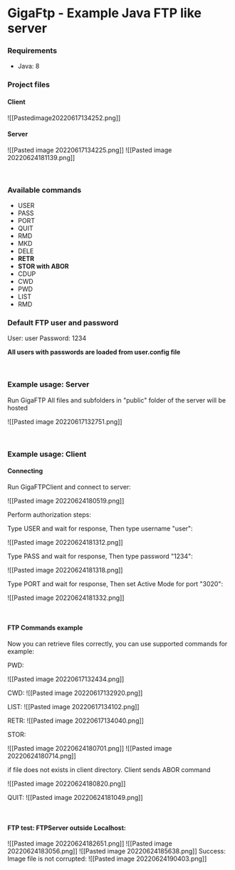 #  GigaFtp - Example Java FTP like server

### Requirements
<ul>
	<li>Java: 8</li>
</ul>

### Project files
#### Client
![[Pastedimage20220617134252.png]]
#### Server
![[Pasted image 20220617134225.png]]
![[Pasted image 20220624181139.png]]


<div style="page-break-after: always; visibility: hidden">
\pagebreak
</div>

### Available commands
<ul>
	<li>USER</li>
	<li>PASS</li>
	<li>PORT</li>
	<li>QUIT</li>
	<li>RMD</li>
	<li>MKD</li>
	<li>DELE</li>
	<li><b>RETR</b></li>
	<li><b>STOR with ABOR</b></li>
	<li>CDUP</li>
	<li>CWD</li>
	<li>PWD</li>
	<li>LIST</li>
	<li>RMD</li>
</ul>

	
### Default FTP user and password

User: user
Password: 1234

<b>All users with passwords are loaded from user.config file</b>

<div style="page-break-after: always; visibility: hidden">
\pagebreak
</div>

### Example usage:  Server
Run GigaFTP
All files and subfolders in "public" folder of the server will be hosted

![[Pasted image 20220617132751.png]]

<div style="page-break-after: always; visibility: hidden">
\pagebreak
</div>

### Example usage:  Client

#### Connecting
Run GigaFTPClient and connect to server:

![[Pasted image 20220624180519.png]]

Perform authorization steps:

Type USER and wait for response,
Then type username "user":

![[Pasted image 20220624181312.png]]

Type PASS and wait for response,
Then type password "1234":

![[Pasted image 20220624181318.png]]

Type PORT and wait for response,
Then set Active Mode for port "3020":

![[Pasted image 20220624181332.png]]
<div style="page-break-after: always; visibility: hidden">
\pagebreak
</div>

#### FTP Commands example

Now you can retrieve files correctly, you can use supported commands for example:

PWD:

![[Pasted image 20220617132434.png]]

CWD:
![[Pasted image 20220617132920.png]]

LIST:
![[Pasted image 20220617134102.png]]

RETR:
![[Pasted image 20220617134040.png]]

STOR:

![[Pasted image 20220624180701.png]]
![[Pasted image 20220624180714.png]]

if file does not exists in client directory. 
Client sends ABOR command

![[Pasted image 20220624180820.png]]

QUIT:
![[Pasted image 20220624181049.png]]

<div style="page-break-after: always; visibility: hidden">
\pagebreak
</div>


#### FTP  test: FTPServer outside Localhost:
![[Pasted image 20220624182651.png]]
![[Pasted image 20220624183056.png]]
![[Pasted image 20220624185638.png]]
Success: Image file is not corrupted:
![[Pasted image 20220624190403.png]]